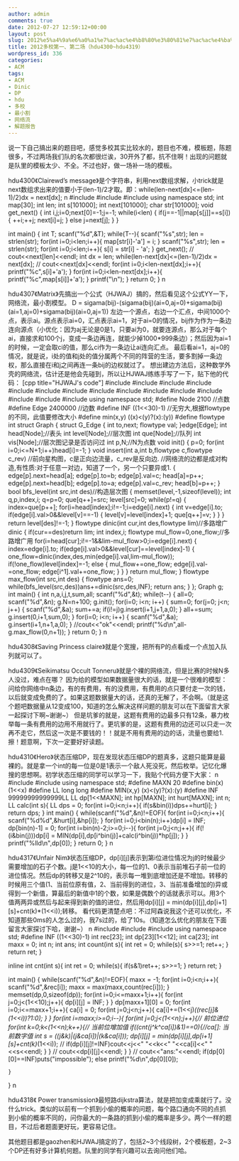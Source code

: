 ```yaml
---
author: admin
comments: true
date: 2012-07-27 12:59:12+00:00
layout: post
slug: 2012%e5%a4%9a%e6%a0%a1%e7%ac%ac%e4%b8%80%e3%80%81%e7%ac%ac%e4%ba%8c%e5%9c%ba%ef%bc%88hdu4300hdu4319%ef%bc%89
title: 2012多校第一、第二场（hdu4300~hdu4319）
wordpress_id: 336
categories:
- ACM
tags:
- ACM
- Dinic
- DP
- hdu
- 多校
- 最小割
- 网络流
- 解题报告
---
```


说一下自己搞出来的题目吧，感觉多校其实比较水的，题目也不难，模板题，陈题很多，不过两场我们队的名次都很烂诶，30开外了都，抗不住啊！出现的问题就是队里的模板太少、不全。不过也好，做一场补一场的模板。

hdu4300《Clairewd’s message》是个字符串，利用next数组求解，小trick就是next数组求出来的值要小于(len-1)/2才取。即：while(len-next[dx]<=(len-1)/2)dx = next[dx];
n
#include<iostream>
#include<cstring>
#include<cstdio>
using namespace std;
int map[30];
int len;
int s[101000];
int next[101000];
char str[101000];
void get_next()
{
    int i,j;i=0;next[0]=-1;j=-1;
    while(i<len)
   {
      if(j==-1||map[s[j]]==s[i])
     {
          ++i;++j;
           next[i]=j;
      }
        else  j=next[j];
    }
}

int main()
{
	int T;
	scanf("%d",&T);
	while(T--){
		scanf("%s",str);
		len = strlen(str);
		for(int i=0;i<len;i++){
			map[str[i]-'a'] = i;
		}
		scanf("%s",str);
		len = strlen(str);
		for(int i=0;i<len;i++){
			s[i] = str[i] - 'a';
		}
		get_next();
	//	cout<<next[len]<<endl;
		int dx = len;
		while(len-next[dx]<=(len-1)/2)dx = next[dx];
	//	cout<<next[dx]<<endl;
		for(int i=0;i<len-next[dx];i++){
			printf("%c",s[i]+'a');
		}
		for(int i=0;i<len-next[dx];i++){
			printf("%c",map[s[i]]+'a');
		}
		printf("\n");
	}
	return 0;
}
n

hdu4307《Matrix》先搞出一个公式（HJWAJ）搞的，然后看见这个公式YY一下，网络流，最小割模型。
D = sigama(bij)-(sigama(bij)(ai=0,aj=0)+sigama(bij)(ai=1,aj=0)+sigama(bij)(ai=0,aj=1))
左边一个源点，右边一个汇点，中间1000个点，表示ai。源点表示ai=0，汇点表示ai=1，对于ai=0的情况，bij作为作为一条边连向源点（小优化：因为aj无论是0是1，只要ai为0，就要连源点，那么对于每个ai，直接求和100个j，变成一条边再连，就能少掉1000*999条边）；然后因为ai=1的时候，一定会取ci的值，那么ci作为一条边让ai连向汇点。
最后看ai=1，aj=0的情况，就是说，i处的值和j处的值分属两个不同的阵营的生活，要多割掉一条边权，那么直接在i和j之间再连一条bij的边权就过了。
想出建边方法后，这种数学外壳的网络流，估计还是他会先碰到，所以让HJWAJ练练手写了一下，贴下他的代码：
[cpp title="HJWAJ's code"]
#include<iostream>
#include<fstream>
#include<iomanip>
#include<cstdio>
#include<cstring>
#include<algorithm>
#include<cstdlib>
#include<cmath>
#include<set>
#include<map>
#include<queue>
#include<stack>
#include<string>
#include<vector>
#include<sstream>
using namespace std;
#define Node 2100  //点数
#define Edge 2400000  //边数
#define  INF ((1<<30)-1)  //无穷大,根据flowtype的不同，此值要修改大小
#define min(x,y)  ((x)<(y)?(x):(y))
#define  flowtype int
struct Graph
{
    struct G_Edge
    {
        int to,next;
        flowtype val;
    }edge[Edge];
    int head[Node];//表头
    int level[Node];//层次图
    int que[Node];//队列
    int vis[Node];//层次图记录是否访问过
    int p,N;//N为点数
    void init()
    {
        p=0;
        for(int i=0;i<=N+1;i++)head[i]=-1;
    }
    void insert(int a,int b,flowtype c,flowtype c_rev)
 //前向星构图，c是正向边流量，c_rev是反向边.
 //网络流的边都是成对构造,有性质:对于任意一对边，知道了一个，另一个只要异或1.
    {
        edge[p].next=head[a];
        edge[p].to=b;
        edge[p].val=c;
        head[a]=p++;
        edge[p].next=head[b];
        edge[p].to=a;
        edge[p].val=c_rev;
        head[b]=p++;
    }
    bool bfs_level(int src,int des)//构造层次图
    {
        memset(level,-1,sizeof(level));
        int q,p,index,i;
        q=p=0;
        que[q++]=src;
        level[src]=0;
        while(p!=q)
        {
            index=que[p++];
            for(i=head[index];i!=-1;i=edge[i].next)
            {
                int v=edge[i].to;
                if(edge[i].val>0&&level[v]==-1)
                {
                    level[v]=level[index]+1;
                    que[q++]=v;
                }
            }
        }
        return level[des]!=-1;
    }
    flowtype dinic(int cur,int des,flowtype lim)//多路增广dinic
    {
        if(cur==des)return lim;
        int index,i;
        flowtype mul_flow=0,one_flow;//多路增广用
        for(i=head[cur];i!=-1&&lim-mul_flow>0;i=edge[i].next)
        {
            index=edge[i].to;
            if(edge[i].val>0&&level[cur]==level[index]-1)
            {
                one_flow=dinic(index,des,min(edge[i].val,lim-mul_flow));
                if(!one_flow)level[index]=-1;
                else
                {
                    mul_flow+=one_flow;
                    edge[i].val-=one_flow;
                    edge[i^1].val+=one_flow;
                }
            }
        }
        return mul_flow;
    }
    flowtype max_flow(int src,int des)
    {
        flowtype ans=0;
        while(bfs_level(src,des))ans+=dinic(src,des,INF);
        return ans;
    }
};
Graph g;
int main()
{
    int n,a,i,j,t,sum,all;
    scanf("%d",&t);
    while(t--)
    {
        all=0;
        scanf("%d",&n);
        g.N=n+100;
        g.init();
        for(i=0; i<n; i++)
        {
            sum=0;
            for(j=0; j<n; j++)
            {
                scanf("%d",&a);
                sum+=a;
                if(i!=j)g.insert(i+1,j+1,a,0);
            }
            all+=sum;
            g.insert(0,i+1,sum,0);
        }
        for(i=0; i<n; i++)
        {
            scanf("%d",&a);
            g.insert(i+1,n+1,a,0);
        }
        //cout<<"ok"<<endl;
        printf("%d\n",all-g.max_flow(0,n+1));
    }
    return 0;
}
n

hdu4308《Saving Princess claire》就是个宽搜，把所有P的点看成一个点加入队列就可以了。

hdu4309《Seikimatsu Occult Tonneru》就是个裸的网络流，但是比赛的时候N多人没过，难点在哪？
因为给的模型如果数据量很大的话，就是一个很难的模型：问给你网络中n条边，有的有费用，有的没费用，有费用的点只要付走一次的钱，以后就变成免费的了。如果这题数据量大的话，还真的无解了，不会啊。（就是这个题吧数据量从12变成100，知道的怎么解决这样问题的朋友可以在下面留言大家一起探讨下啊~谢谢~）
但是坑爹的就是，这题有费用的边最多只有12条，暴力枚举每一条有费用的边用不用就行了。更坑爹的是，这题有费用的边还可以只走一次再不走它，然后这一次是不要钱的！！就是不用有费用的边的话，流量也要给1.
擦！题意啊，下次一定要好好读题。

hdu4310《Hero》状态压缩DP，现在发现状态压缩DP的题真多，这题只能算是最裸的。就是拿一个int的每一位是0是1表示一个敌人死没死，然后枚举。记忆化爆搜的思想啊。初学状态压缩的同学可以学习一下，我贴个代码方便下大家：
n
#include<iostream>
#include<cstdio>
using namespace std;
#define MAXN 20
#define bin(x) (1<<x)
#define LL long long
#define MIN(x,y) (x)<(y)?(x):(y)
#define INF 99999999999999LL
LL dp[1<<MAXN];
int hp[MAXN];
int hurt[MAXN];
int n;
LL calc(int s){
	LL dps = 0;
	for(int i=0;i<n;i++){
		if(s&bin(i))dps+=hurt[i];
	}
	return dps;
}
int main()
{
	while(scanf("%d",&n)!=EOF){
		for(int i=0;i<n;i++){
			scanf("%d%d",&hurt[i],&hp[i]);
		}
		for(int i=0;i<bin(n);i++)dp[i] = INF;
		dp[bin(n)-1] = 0;
		for(int i=bin(n)-2;i>=0;i--){
			for(int j=0;j<n;j++){
				if(!(i&bin(j)))dp[i] = MIN(dp[i],dp[i^bin(j)]+calc(i^bin(j))*hp[j]);
			}
		}
		printf("%lld\n",dp[0]);
	}
	return 0;
}
n

hdu4317《Unfair Nim》状态压缩DP，dp[i][j]表示到第i位进位情况为j的时候最少需要增加的石子个数。j是1<<10的大小，每一位的1、0表示当前堆石子前一位的进位情况。然后dp的转移又是2^10的，表示每一堆到底增加还是不增加。转移的时候用三个值(1、当前位原有值，2、当前得到的进位，3、当前准备增加的)异或得到一个新值，算最后的新值中1的个数，如果是偶数个的话就表示可以。用3个值两两异或然后与起来得到新的值的进位，然后用dp[i][j] = min(dp[i][j],dp[i+1][s]+cnt(k)*(1<<i));转移。
看代码更清楚点吧：不过阿森说我这个还可以优化，不知道那些0ms的人怎么过的，我7s过的，给了10s。（知道怎么优化的朋友在下面留言大家探讨下哈，谢谢~）
n
#include<iostream>
#include<cstring>
#include<cstdio>
using namespace std;
#define INF ((1<<30)-1)
int rec[23];
int dp[23][1<<12];
int ca[23];
int maxx = 0;
int n;
int ans;
int count(int s){
	int ret = 0;
	while(s){
		s>>=1;
		ret++;
	}
	return ret;
}

inline int cnt(int s){
	int ret = 0;
	while(s){
		if(s&1)ret++;
		s>>=1;
	}
	return ret;
}

int main()
{
	while(scanf("%d",&n)!=EOF){
		maxx =  -1;
		for(int i=0;i<n;i++){
			scanf("%d",&rec[i]);
			maxx = max(maxx,count(rec[i]));
		}
		memset(dp,0,sizeof(dp));
		for(int i=0;i<=maxx+1;i++){
			for(int j=0;j<(1<<10);j++){
				dp[i][j] = INF;
			}
		}
		dp[maxx+1][0] = 0;
		for(int i=0;i<=maxx+1;i++){
			ca[i] = 0;
			for(int j=0;j<n;j++){
				ca[i]+=(1<<j)*((rec[j]&(1<<i))?1:0);
			}
		}
		for(int i=maxx;i>=0;i--){
			for(int j=0;j<(1<<n);j++){// 前位进位
				for(int k=0;k<(1<<n);k++){// 当前位增加值
					if((cnt(j^k^ca[i])&1)==0){//ca[]: 当前数字值
						int s = ((j&k)|(j&ca[i])|(k&ca[i]));
						dp[i][j] = min(dp[i][j],dp[i+1][s]+cnt(k)*(1<<i));
					//	if(dp[i][j]!=INF)cout<<j<<" "<<k<<" "<<ca[i]<<" "<<s<<endl;
					}
				}
			//	cout<<dp[i][j]<<endl;
			}
		}
//		cout<<"ans:"<<endl;
		if(dp[0][0]==INF)puts("impossible");
		else printf("%d\n",dp[0][0]);
		
	}

}
n

hdu4318《 Power transmission》最短路dijkstra算法，就是把加变成乘就行了。没什么trick。类似的以前有一个抓到小偷的概率的问题，每个路口通向不同的点抓到小偷的概率不同的，问你最大的一条路的抓到小偷的概率是多少。两个一样的题目，不过后者题面更好玩，更容易记住。

其他题目都是gaozhen和HJWAJ搞定的了，包括2~3个线段树，2个模板题，2~3个DP还有好多计算机何题。队里的同学有兴趣可以去询问他们哈。


